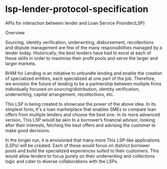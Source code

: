 # lsp-lender-protocol-specification
APIs for interaction between lender and Loan Service Provider(LSP)

Overview	

Sourcing, identity verification, underwriting, disbursement, recollections and dispute management are few of the many responsibilities managed by a lender today.  Historically, the best lenders have had to excel at each of these skills in order to maximise their profit pools and serve the larger and larger markets.

BHIM for Lending is an initiative to unbundle lending and enable the creation of specialized entities, each specialized at one part of the job. Therefore, we envision the future of lending to be a partnership between multiple firms individually focused on sourcing/distribution, identity verification, underwriting, capital arrangement, recollections, etc.

This LSP is being created to showcase the power of the above idea. In its simplest form, it's a loan marketplace that enables SMEs to compare loan offers from multiple lenders and choose the best one. In its more advanced version, This LSP would be akin to a borrower’s financial advisor, looking after their interests, fetching the best offers and advising the customer to make good decisions.

In the longer run, it is envisioned that many more This LSP-like applications (LSPs) will be created. Each of these would focus on distinct borrower pools and build the specialized experiences suited to their customers. This would allow lenders to focus purely on their underwriting and collections logic and cater to diverse collaborations with the LSPs.

